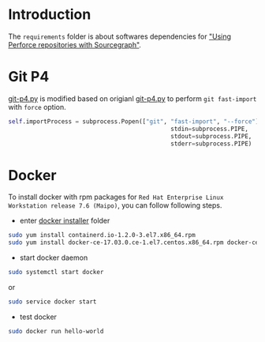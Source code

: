 # Introduction
The `requirements` folder is about softwares dependencies for ["Using Perforce repositories with Sourcegraph"](https://docs.sourcegraph.com/admin/repo/perforce).

# Git P4
[git-p4.py](./git-p4.py) is modified based on origianl [git-p4.py](https://git.wiki.kernel.org/index.php/GitP4#Adding_git-p4_to_an_existing_install) to perform `git fast-import` with `force` option.
```python
self.importProcess = subprocess.Popen(["git", "fast-import", "--force"],
                                              stdin=subprocess.PIPE,
                                              stdout=subprocess.PIPE,
                                              stderr=subprocess.PIPE)
```

# Docker
To install docker with rpm packages for `Red Hat Enterprise Linux Workstation release 7.6 (Maipo)`, you can follow following steps.
* enter [docker installer](./docker) folder
``` sh
sudo yum install containerd.io-1.2.0-3.el7.x86_64.rpm
sudo yum install docker-ce-17.03.0.ce-1.el7.centos.x86_64.rpm docker-ce-selinux-17.03.0.ce-1.el7.centos.noarch.rpm
```
* start docker daemon
```sh
sudo systemctl start docker
```
or
```sh
sudo service docker start
```
* test docker
```sh
sudo docker run hello-world
```
